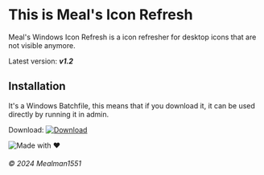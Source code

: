 # This is Meal's Icon Refresh
Meal's Windows Icon Refresh is a icon refresher for desktop icons that are not visible anymore.

Latest version: ***v1.2***

## Installation
It's a Windows Batchfile, this means that if you download it, it can be used directly by running it in admin.

Download: [![Download](https://img.shields.io/badge/Download%20Batch%20file-purple?style=plastic)](https://github.com/Mealman1551/Meal-s-Windows-Icon-Refresher/releases/download/v1.2/Icon.fixer.1.2.bat)

![Made with ❤️](https://img.shields.io/badge/Made%20with%20%E2%9D%A4%EF%B8%8F%20by%20Mealman1551-blue?style=for-the-badge)

###### © 2024 Mealman1551
